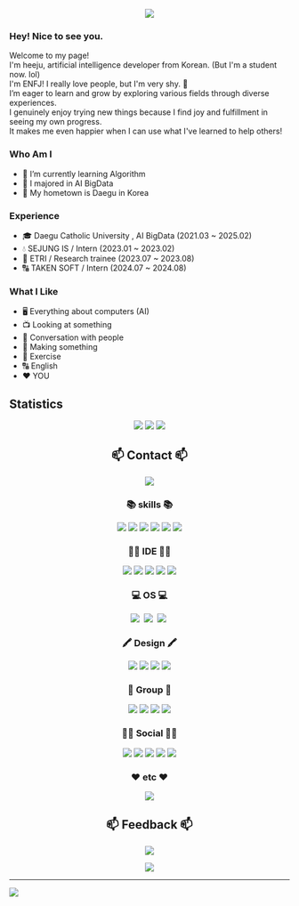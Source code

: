 <!-- GIT Design :
    https://github.com/anuraghazra/github-readme-stats?tab=readme-ov-file#themes
    https://github.com/Ileriayo/markdown-badges?tab=readme-ov-file
    https://github.com/kyechan99/capsule-render/blob/master/README.md
    https://simpleicons.org/
    https://github.com/mazassumnida/mazandi
    -->

<!--Theme data :
    https://github.com/anuraghazra/github-readme-stats/blob/master/themes/README.md -->
<!--
<p align='center'>
    <img src="https://capsule-render.vercel.app/api?type=rect&color=gradient&text=%20%20RECT%20%20&fontAlign=30&fontSize=30&textBg=true&desc=Use%20%27textBg%27%20to%20highlight%20%27text%27&descAlign=60&descAlignY=50"/>
</p>
-->

<p align='center'>
    <img src="https://capsule-render.vercel.app/api?type=venom&height=200&text=HeeJu's%20git&fontSize=70&color=0:8871e5,100:b678c4&stroke=b678c4"/>
</p>

<h3>Hey! Nice to see you.</h3>
<p>Welcome to my page! </br> I'm heeju, artificial intelligence developer from Korean. (But I'm a student now. lol) </br> I'm ENFJ! I really love people, but I'm very shy. 🎼 </br> I’m eager to learn and grow by exploring various fields through diverse experiences. </br> I genuinely enjoy trying new things because I find joy and fulfillment in seeing my own progress. </br> It makes me even happier when I can use what I've learned to help others!</p>


### Who Am I
- 🌱 I’m currently learning Algorithm
- 🥇 I majored in AI BigData
- 🚅 My hometown is Daegu in Korea

### Experience
- 🎓 Daegu Catholic University , AI BigData (2021.03 ~ 2025.02)
- 💧 SEJUNG IS / Intern (2023.01 ~ 2023.02)
- 🤖 ETRI / Research trainee (2023.07 ~ 2023.08)
- 🔠 TAKEN SOFT / Intern (2024.07 ~ 2024.08)

### What I Like
- 🖥️ Everything about computers (AI)
- 📺 Looking at something
- 👥 Conversation with people
- 🔨 Making something
- 👟 Exercise
- 🔠 English
- ❤️ YOU



## Statistics
<p align="center">
  <img src="https://github-readme-stats.vercel.app/api?username=YiHeeJu&theme=aura_dark"/>
  <img src="https://github-readme-stats.vercel.app/api/top-langs/?username=YiHeeJu&theme=rose"/>
  <img src="http://mazandi.herokuapp.com/api?handle=YiHeeJu"/>
</p>



<div align="center">
<h2>📫 Contact 📫</h2>
</div>
<p align="center">
  <a href="mailto:yiheeju0330@gmail.com"><img src="https://img.shields.io/badge/mail-d14836?style=flat-square&logo=Gmail&logoColor=white&link=yiheeju0330@gmail.com"/></a>
</p>

<h3 align="center"> 📚 skills 📚 </h3>
<p align="center">
  <img src="https://img.shields.io/badge/python-3670A0?style=for-the-badge&logo=python&logoColor=ffdd54"/>
  <img src="https://img.shields.io/badge/Keras-%23D00000.svg?style=for-the-badge&logo=Keras&logoColor=white"/>
  <img src="https://img.shields.io/badge/pandas-%23150458.svg?style=for-the-badge&logo=pandas&logoColor=white"/>
  <img src="https://img.shields.io/badge/numpy-%23013243.svg?style=for-the-badge&logo=numpy&logoColor=white"/>
  <img src="https://img.shields.io/badge/scikit--learn-%23F7931E.svg?style=for-the-badge&logo=scikit-learn&logoColor=white"/>
  <img src="https://img.shields.io/badge/TensorFlow-%23FF6F00.svg?style=for-the-badge&logo=TensorFlow&logoColor=white"/>
</p>

<h3 align="center"> 👩‍💻 IDE 👩‍💻 </h3>
<p align="center">
  <img src="https://img.shields.io/badge/Visual_Studio_Code-0078D4?style=for-the-badge&logo=visual%20studio%20code&logoColor=white"/>
  <img src="https://img.shields.io/badge/Visual_Studio-5C2D91?style=for-the-badge&logo=visual%20studio&logoColor=white"/>
  <img src="https://img.shields.io/badge/Colab-F9AB00?style=for-the-badge&logo=googlecolab&color=525252"/>
  <img src="https://img.shields.io/badge/RStudio-75AADB?style=for-the-badge&logo=RStudio&logoColor=white"/>
  <img src="https://img.shields.io/badge/VIM-%2311AB00.svg?&style=for-the-badge&logo=vim&logoColor=white"/>
</p>

<h3 align="center"> 💻 OS 💻 </h3>
<p align="center">
  <img src="https://img.shields.io/badge/Windows-0078D6?style=for-the-badge&logo=windows&logoColor=white&link=yiheeju0330@gmail.com"/></a>&nbsp
  <img src="https://img.shields.io/badge/WSL-0a97f5?style=for-the-badge&logo=linux&logoColor=white&link=yiheeju0330@gmail.com"/></a>&nbsp
  <img src="https://img.shields.io/badge/Ubuntu-E95420?style=for-the-badge&logo=ubuntu&logoColor=white&link=yiheeju0330@gmail.com"/></a>&nbsp
</p>

<h3 align="center"> 🖍 Design 🖍 </h3>
<p align="center">
  <img src="https://img.shields.io/badge/Adobe%20Illustrator-FF9A00?style=for-the-badge&logo=adobe%20illustrator&logoColor=white"/>
  <img src="https://img.shields.io/badge/Adobe%20Photoshop-31A8FF?style=for-the-badge&logo=Adobe%20Photoshop&logoColor=black"/>
  <img src="https://img.shields.io/badge/Canva-%2300C4CC.svg?&style=for-the-badge&logo=Canva&logoColor=white"/>
  <img src="https://img.shields.io/badge/Figma-F24E1E?style=for-the-badge&logo=figma&logoColor=white"/>
</p>

<h3 align="center"> 🤜 Group 🤛 </h3>
<p align="center">
  <a href="mailto:yiheeju0330@gmail.com"><img src="https://img.shields.io/badge/Discord-7289DA?style=for-the-badge&logo=discord&logoColor=white&link=yiheeju0330@gmail.com"/></a>
  <a href="mailto:yiheeju0330@gmail.com"><img src="	https://img.shields.io/badge/Zoom-2D8CFF?style=for-the-badge&logo=zoom&logoColor=white&link=yiheeju0330@gmail.com"/></a>
  <a href="mailto:yiheeju0330@gmail.com"><img src="https://img.shields.io/badge/Google-4285F4?logo=google&logoColor=fff&style=for-the-badge&link=yiheeju0330@gmail.com"/></a>
  <a href="mailto:yiheeju0330@gmail.com"><img src="https://img.shields.io/badge/Slack-4A154B?style=for-the-badge&logo=slack&logoColor=white&link=yiheeju0330@gmail.com"/></a>
</p>

<h3 align="center"> 🧜‍♀️ Social 🧜‍♀️ </h3>
<p align="center">
  <a href="mailto:yiheeju0330@gmail.com"><img src="https://img.shields.io/badge/kakaotalk-ffcd00.svg?style=for-the-badge&logo=kakaotalk&logoColor=000000&link=yiheeju0330@gmail.com"/></a>
  <a href="mailto:yiheeju0330@gmail.com"><img src="https://img.shields.io/badge/GitHub-100000?style=for-the-badge&logo=github&logoColor=white&link=yiheeju0330@gmail.com"/></a>
  <a href="mailto:yiheeju0330@gmail.com"><img src="https://img.shields.io/badge/Instagram-E4405F?style=for-the-badge&logo=instagram&logoColor=white&link=yiheeju0330@gmail.com"/></a>
  <a href="mailto:yiheeju0330@gmail.com"><img src="https://img.shields.io/badge/LinkedIn-0077B5?style=for-the-badge&logo=linkedin&logoColor=white&link=yiheeju0330@gmail.com"/></a>
  <a href="mailto:yiheeju0330@gmail.com"><img src="https://img.shields.io/badge/Facebook-1877F2?style=for-the-badge&logo=facebook&logoColor=white&link=yiheeju0330@gmail.com"/></a>
</p>

<h3 align="center"> ❤️ etc ❤️ </h3>
<p align="center">
  <img src='https://img.shields.io/badge/Notion-000000?style=for-the-badge&logo=notion&logoColor=white'>
</p>


<div align="center">
<h2>📫 Feedback 📫</h2>
</div>
<p align="center">
  <img src="https://img.shields.io/badge/Ask%20me-anything-1abc9c.svg"/>
</p>

<p align='center'>
    <img src="https://capsule-render.vercel.app/api?type=rect&color=gradient&text=%20%20HeeJu's%20%20Git%20%20Hub&fontAlign=30&fontSize=30&textBg=true&desc=GitHub%20Stats&descAlign=60&descAlignY=50"/>
</p>




---
![](./profile-3d-contrib/profile-gitblock.svg)
